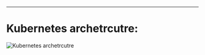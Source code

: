 ---
# Kubernetes archetrcutre:
![Kubernetes archetrcutre](https://kubernetes.io/images/docs/components-of-kubernetes.svg)
